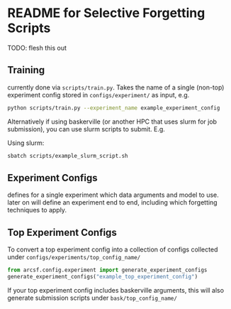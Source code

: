 # README for Selective Forgetting Scripts

TODO: flesh this out

## Training

currently done via `scripts/train.py`. Takes the name of a single (non-top) experiment config stored in `configs/experiment/` as input, e.g.

```bash
python scripts/train.py --experiment_name example_experiment_config
```

Alternatively if using baskerville (or another HPC that uses slurm for job submission), you can use slurm scripts to submit. E.g.

Using slurm:

```bash
sbatch scripts/example_slurm_script.sh
```

## Experiment Configs

defines for a single experiment which data arguments and model to use. later on will define an experiment end to end, including which forgetting techniques to apply.


## Top Experiment Configs

To convert a top experiment config into a collection of configs collected under `configs/experiments/top_config_name/`

```python
from arcsf.config.experiment import generate_experiment_configs
generate_experiment_configs("example_top_experiment_config")
```

If your top experiment config includes baskerville arguments, this will also generate submission scripts under `bask/top_config_name/`
